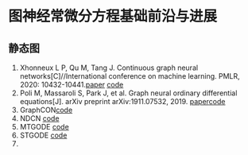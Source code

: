 # 图神经常微分方程基础前沿与进展
## 静态图 
1. Xhonneux L P, Qu M, Tang J. Continuous graph neural networks[C]//International conference on machine learning. PMLR, 2020: 10432-10441.[paper](https://proceedings.mlr.press/v119/xhonneux20a/xhonneux20a.pdf) [code](https://github.com/DeepGraphLearning/ContinuousGNN)
2. Poli M, Massaroli S, Park J, et al. Graph neural ordinary differential equations[J]. arXiv preprint arXiv:1911.07532, 2019. [paper](https://arxiv.org/pdf/1911.07532.pdf)[code](https://github.com/Zymrael/gde)
3. GraphCON[code](https://github.com/tk-rusch/GraphCON)
4. NDCN [code](https://github.com/calvin-zcx/ndcn)
6. MTGODE [code](https://github.com/GRAND-Lab/MTGODE)
7. STGODE [code](https://github.com/square-coder/STGODE)
8. 
